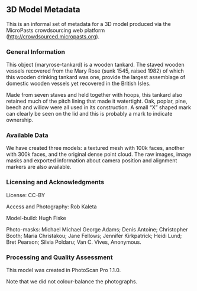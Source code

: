 ## 3D Model Metadata ##

This is an informal set of metadata for a 3D model produced via the MicroPasts crowdsourcing web platform (http://crowdsourced.micropasts.org).

### General Information ###

This object (maryrose-tankard) is a wooden tankard. The staved wooden vessels recovered from the Mary Rose (sunk 1545, raised 1982) of which this wooden drinking tankard was one, provide the largest assemblage of domestic wooden vessels yet recovered in the British Isles.

Made from seven staves and held together with hoops, this tankard also retained much of the pitch lining that made it watertight. Oak, poplar, pine, beech and willow were all used in its construction. A small “X” shaped mark can clearly be seen on the lid and this is probably a mark to indicate ownership.


### Available Data ###

We have created three models: a textured mesh with 100k faces, another with 300k faces, and the original dense point cloud. The raw images, image masks and exported information about camera position and alignment markers are also available.

### Licensing and Acknowledgments ###

License: CC-BY

Access and Photography: Rob Kaleta

Model-build: Hugh Fiske

Photo-masks: Michael Michael George Adams; Denis Antoine; Christopher Booth; Maria Christakou; Jane Fellows; Jennifer Kirkpatrick; Heidi Lund; Bret Pearson; Silvia Poldaru; Van C. Vives, Anonymous.


### Processing and Quality Assessment ###

This model was created in PhotoScan Pro 1.1.0.

Note that we did not colour-balance the photographs.
